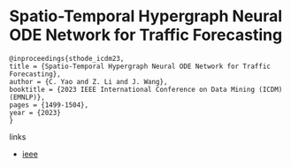 # Spatio-Temporal Hypergraph Neural ODE Network for Traffic Forecasting

```
@inproceedings{sthode_icdm23,
title = {Spatio-Temporal Hypergraph Neural ODE Network for Traffic Forecasting},
author = {C. Yao and Z. Li and J. Wang},
booktitle = {2023 IEEE International Conference on Data Mining (ICDM) (EMNLP)},
pages = {1499-1504},
year = {2023}
}
```

links
- [ieee](https://doi.org/10.1109/ICDM58522.2023.00198)
